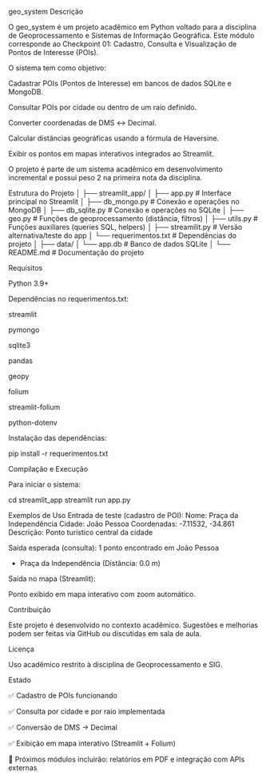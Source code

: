 geo_system
Descrição

O geo_system é um projeto acadêmico em Python voltado para a disciplina de Geoprocessamento e Sistemas de Informação Geográfica.
Este módulo corresponde ao Checkpoint 01: Cadastro, Consulta e Visualização de Pontos de Interesse (POIs).

O sistema tem como objetivo:

Cadastrar POIs (Pontos de Interesse) em bancos de dados SQLite e MongoDB.

Consultar POIs por cidade ou dentro de um raio definido.

Converter coordenadas de DMS ↔ Decimal.

Calcular distâncias geográficas usando a fórmula de Haversine.

Exibir os pontos em mapas interativos integrados ao Streamlit.

O projeto é parte de um sistema acadêmico em desenvolvimento incremental e possui peso 2 na primeira nota da disciplina.

Estrutura do Projeto
│
├── streamlit_app/
│   ├── app.py             # Interface principal no Streamlit
│   ├── db_mongo.py        # Conexão e operações no MongoDB
│   ├── db_sqlite.py       # Conexão e operações no SQLite
│   ├── geo.py             # Funções de geoprocessamento (distância, filtros)
│   ├── utils.py           # Funções auxiliares (queries SQL, helpers)
│   ├── streamilit.py      # Versão alternativa/teste do app
│   └── requerimentos.txt  # Dependências do projeto
│
├── data/
│   └── app.db             # Banco de dados SQLite
│
└── README.md              # Documentação do projeto

Requisitos

Python 3.9+

Dependências no requerimentos.txt:

streamlit

pymongo

sqlite3

pandas

geopy

folium

streamlit-folium

python-dotenv

Instalação das dependências:

pip install -r requerimentos.txt

Compilação e Execução

Para iniciar o sistema:

cd streamlit_app
streamlit run app.py

Exemplos de Uso
Entrada de teste (cadastro de POI):
Nome: Praça da Independência
Cidade: João Pessoa
Coordenadas: -7.11532, -34.861
Descrição: Ponto turístico central da cidade

Saída esperada (consulta):
1 ponto encontrado em João Pessoa
- Praça da Independência (Distância: 0.0 m)

Saída no mapa (Streamlit):

Ponto exibido em mapa interativo com zoom automático.

Contribuição

Este projeto é desenvolvido no contexto acadêmico. Sugestões e melhorias podem ser feitas via GitHub ou discutidas em sala de aula.

Licença

Uso acadêmico restrito à disciplina de Geoprocessamento e SIG.

Estado

✅ Cadastro de POIs funcionando

✅ Consulta por cidade e por raio implementada

✅ Conversão de DMS → Decimal

✅ Exibição em mapa interativo (Streamlit + Folium)

🚧 Próximos módulos incluirão: relatórios em PDF e integração com APIs externas
